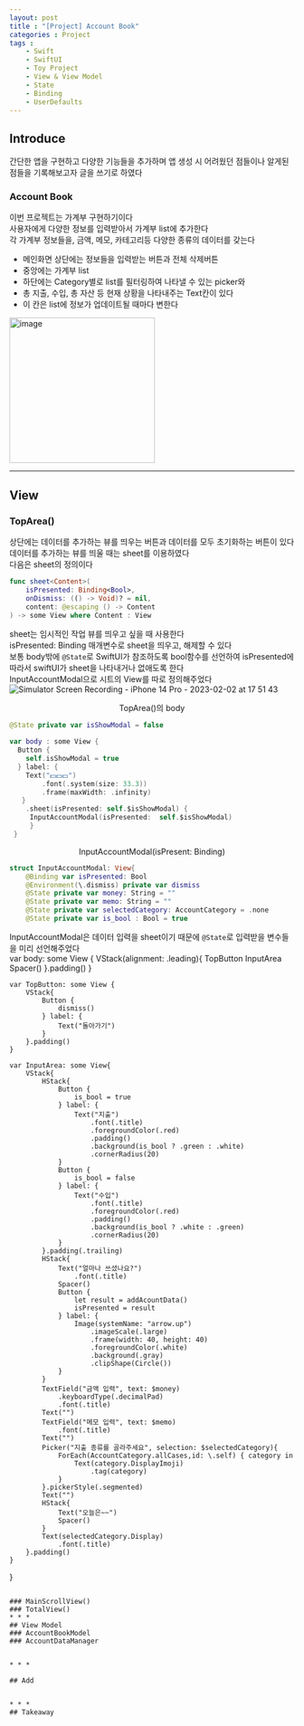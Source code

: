 ```yaml
---
layout: post
title : "[Project] Account Book"
categories : Project
tags : 
    - Swift
    - SwiftUI
    - Toy Project
    - View & View Model
    - State
    - Binding
    - UserDefaults
---
```

## Introduce
간단한 앱을 구현하고 다양한 기능들을 추가하며 앱 생성 시 어려웠던 점들이나 알게된 점들을 기록해보고자 글을 쓰기로 하였다


### Account Book
이번 프로젝트는 가계부 구현하기이다    
사용자에게 다양한 정보를 입력받아서 가계부 list에 추가한다   
각 가계부 정보들을, 금액, 메모, 카테고리등 다양한 종류의 데이터를 갖는다   
- 메인화면 상단에는 정보들을 입력받는 버튼과 전체 삭제버튼
- 중앙에는 가계부 list
- 하단에는 Category별로 list를 필터링하여 나타낼 수 있는 picker와   
- 총 지출, 수입, 총 자산 등 현재 상황을 나타내주는 Text칸이 있다   
- 이 칸은 list에 정보가 업데이트될 때마다 변한다   
<img width="257" alt="image" src="https://user-images.githubusercontent.com/110437548/216274396-382fb337-0ef3-49ae-8cbf-6268fe485d1e.png">   

* * *   
## View
### TopArea()
상단에는 데이터를 추가하는 뷰를 띄우는 버튼과 데이터를 모두 초기화하는 버튼이 있다  
데이터를 추가하는 뷰를 띄울 때는 sheet를 이용하였다   
다음은 sheet의 정의이다 
```swift
func sheet<Content>(
    isPresented: Binding<Bool>,
    onDismiss: (() -> Void)? = nil,
    content: @escaping () -> Content
) -> some View where Content : View
```
sheet는 임시적인 작업 뷰를 띄우고 싶을 때 사용한다    
isPresented: Binding<Bool> 매개변수로 sheet을 띄우고, 해제할 수 있다   
보통 body밖에 `@State`로 SwiftUI가 참조하도록 bool함수를 선언하여 isPresented에 따라서 swiftUI가 sheet을 나타내거나 없애도록 한다   
InputAccountModal으로 시트의 View를 따로 정의해주었다    
![Simulator Screen Recording - iPhone 14 Pro - 2023-02-02 at 17 51 43](https://user-images.githubusercontent.com/110437548/216276667-69fbadfe-271c-4571-9dfd-effc797906a3.gif)   

<center>TopArea()의 body</center>     
  
```swift
@State private var isShowModal = false
  
var body : some View {
  Button {
    self.isShowModal = true
  } label: {
    Text("💵💵💵")
        .font(.system(size: 33.3))
        .frame(maxWidth: .infinity)
   }
    .sheet(isPresented: self.$isShowModal) {
     InputAccountModal(isPresented:  self.$isShowModal)
     }
 }
```   
  
<center>InputAccountModal(isPresent: Binding<Bool>)</center>   
   
```swift
struct InputAccountModal: View{
    @Binding var isPresented: Bool
    @Environment(\.dismiss) private var dismiss
    @State private var money: String = ""
    @State private var memo: String = ""
    @State private var selectedCategory: AccountCategory = .none
    @State private var is_bool : Bool = true
 ```
  
 InputAccountModal은 데이터 입력을 sheet이기 때문에 `@State`로 입력받을 변수들을 미리 선언해주었다   
    var body: some View {
        VStack(alignment: .leading){
            TopButton
            InputArea
            Spacer()
        }.padding()
    }
    
    var TopButton: some View {
        VStack{
            Button {
                dismiss()
            } label: {
                Text("돌아가기")
            }
        }.padding()
    }
    
    var InputArea: some View{
        VStack{
            HStack{
                Button {
                    is_bool = true
                } label: {
                    Text("지출")
                        .font(.title)
                        .foregroundColor(.red)
                        .padding()
                        .background(is_bool ? .green : .white)
                        .cornerRadius(20)
                }
                Button {
                    is_bool = false
                } label: {
                    Text("수입")
                        .font(.title)
                        .foregroundColor(.red)
                        .padding()
                        .background(is_bool ? .white : .green)
                        .cornerRadius(20)
                }
            }.padding(.trailing)
            HStack{
                Text("얼마나 쓰셨나요?")
                    .font(.title)
                Spacer()
                Button {
                    let result = addAcountData()
                    isPresented = result
                } label: {
                    Image(systemName: "arrow.up")
                        .imageScale(.large)
                        .frame(width: 40, height: 40)
                        .foregroundColor(.white)
                        .background(.gray)
                        .clipShape(Circle())
                }
            }
            TextField("금액 입력", text: $money)
                .keyboardType(.decimalPad)
                .font(.title)
            Text("")
            TextField("메모 입력", text: $memo)
                .font(.title)
            Text("")
            Picker("지출 종류를 골라주세요", selection: $selectedCategory){
                ForEach(AccountCategory.allCases,id: \.self) { category in
                    Text(category.DisplayImoji)
                        .tag(category)
                }
            }.pickerStyle(.segmented)
            Text("")
            HStack{
                Text("오늘은~~")
                Spacer()
            }
            Text(selectedCategory.Display)
                .font(.title)
        }.padding()
    }
}
```   
  
### MainScrollView()
### TotalView()
* * *    
## View Model
### AccountBookModel
### AccountDataManager
    

* * *     

## Add    


* * *
## Takeaway
